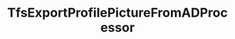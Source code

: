 ---
optionsClassName: TfsExportProfilePictureFromADProcessorOptions
optionsClassFullName: MigrationTools.Processors.TfsExportProfilePictureFromADProcessorOptions
configurationSamples:
- name: defaults
  description: 
  code: There are no defaults! Check the sample for options!
  sampleFor: MigrationTools.Processors.TfsExportProfilePictureFromADProcessorOptions
- name: sample
  description: 
  code: There is no sample, but you can check the classic below for a general feel.
  sampleFor: MigrationTools.Processors.TfsExportProfilePictureFromADProcessorOptions
- name: classic
  description: 
  code: >-
    {
      "$type": "TfsExportProfilePictureFromADProcessorOptions",
      "Enabled": false,
      "Domain": null,
      "Username": null,
      "Password": null,
      "PictureEmpIDFormat": null,
      "SourceName": null,
      "TargetName": null
    }
  sampleFor: MigrationTools.Processors.TfsExportProfilePictureFromADProcessorOptions
description: Downloads corporate images and updates TFS/Azure DevOps profiles
className: TfsExportProfilePictureFromADProcessor
typeName: Processors
architecture: 
options:
- parameterName: Domain
  type: String
  description: The source domain where the pictures should be exported.
  defaultValue: String.Empty
- parameterName: Enabled
  type: Boolean
  description: If set to `true` then the processor will run. Set to `false` and the processor will not run.
  defaultValue: missing XML code comments
- parameterName: Password
  type: String
  description: The password of the user that is used to export the pictures.
  defaultValue: String.Empty
- parameterName: PictureEmpIDFormat
  type: String
  description: 'TODO: You wpuld need to customise this for your system. Clone repo and run in Debug'
  defaultValue: String.Empty
- parameterName: SourceName
  type: String
  description: missing XML code comments
  defaultValue: missing XML code comments
- parameterName: TargetName
  type: String
  description: missing XML code comments
  defaultValue: missing XML code comments
- parameterName: Username
  type: String
  description: The user name of the user that is used to export the pictures.
  defaultValue: String.Empty
status: alpha
processingTarget: Profiles
classFile: /src/MigrationTools.Clients.TfsObjectModel/Processors/TfsExportProfilePictureFromADProcessor.cs
optionsClassFile: /src/MigrationTools.Clients.TfsObjectModel/Processors/TfsExportProfilePictureFromADProcessorOptions.cs

redirectFrom:
- /Reference/Processors/TfsExportProfilePictureFromADProcessorOptions/
layout: reference
toc: true
permalink: /Reference/Processors/TfsExportProfilePictureFromADProcessor/
title: TfsExportProfilePictureFromADProcessor
categories:
- Processors
- 
topics:
- topic: notes
  path: /docs/Reference/Processors/TfsExportProfilePictureFromADProcessor-notes.md
  exists: false
  markdown: ''
- topic: introduction
  path: /docs/Reference/Processors/TfsExportProfilePictureFromADProcessor-introduction.md
  exists: false
  markdown: ''

---